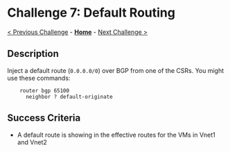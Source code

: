 # Challenge 7: Default Routing

[< Previous Challenge](./06-communities.md) - **[Home](../README.md)** - [Next Challenge >](./08-vng_ibgp.md)

## Description

Inject a default route (`0.0.0.0/0`) over BGP from one of the CSRs. You might use these commands:

```
    router bgp 65100
      neighbor ? default-originate
```

## Success Criteria

- A default route is showing in the effective routes for the VMs in Vnet1 and Vnet2
